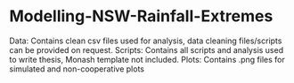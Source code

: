 # Modelling-NSW-Rainfall-Extremes

Data: Contains clean csv files used for analysis, data cleaning files/scripts can be provided on request.
Scripts: Contains all scripts and analysis used to write thesis, Monash template not included.
Plots: Contains .png files for simulated and non-cooperative plots
